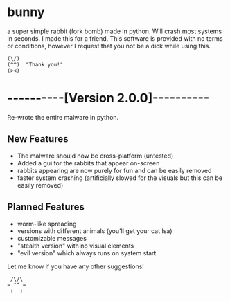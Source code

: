 # bunny
a super simple rabbit (fork bomb) made in python. Will crash most systems in seconds. I made this for a friend.
This software is provided with no terms or conditions, however I request that you not be a dick while using this.

```
(\/)
(^^)  "Thank you!"
(><)
```

# ----------[Version 2.0.0]----------
Re-wrote the entire malware in python.

## New Features
  * The malware should now be cross-platform (untested)
  * Added a gui for the rabbits that appear on-screen
  * rabbits appearing are now purely for fun and can be easily removed
  * faster system crashing (artificially slowed for the visuals but this can be easily removed)

## Planned Features
  * worm-like spreading
  * versions with different animals (you'll get your cat Isa)
  * customizable messages
  * "stealth version" with no visual elements
  * "evil version" which always runs on system start

Let me know if you have any other suggestions!

```
 /\/\
= ^^ =
 (  )

```
